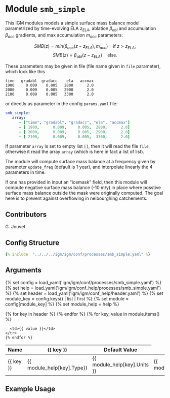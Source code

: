 # Module `smb_simple`

This IGM modules models a simple surface mass balance model parametrized by time-evolving ELA $z_{ELA}$, ablation $\beta_{abl}$ and accumulation $\beta_{acc}$ gradients, and max accumulation $m_{acc}$ parameters:

$$SMB(z)=min(\beta_{acc} (z-z_{ELA}),m_{acc})\quad\textrm{if}\;z>z_{ELA},$$
$$SMB(z)=\beta_{abl} (z-z_{ELA})\quad\textrm{else}.$$

These parameters may be given in file (file name given in `file` parameter), which look like this

```dat
time   gradabl  gradacc    ela   accmax
1900     0.009    0.005   2800      2.0
2000     0.009    0.005   2900      2.0
2100     0.009    0.005   3300      2.0
```

or directly as parameter in the config `params.yaml` file:

```yaml
smb_simple:
   array: 
      - ["time", "gradabl", "gradacc", "ela", "accmax"]
      - [ 1900,      0.009,     0.005,  2800,      2.0]
      - [ 2000,      0.009,     0.005,  2900,      2.0]
      - [ 2100,      0.009,     0.005,  3300,      2.0]
```

If parameter `array` is set to empty list `[]`, then it will read the file `file`, otherwise it read the array `array` (which is here in fact a list of list).

The module will compute surface mass balance at a frequency given by parameter `update_freq` (default is 1 year), and interpolate linearly the 4 parameters in time.

If one has provided in input an "icemask" field, then this module will compute negative surface mass balance (-10 m/y) in place where posstive surface mass balance outside the mask were originally computed. The goal here is to prevent against overflowing in neibourghing catchements.

## Contributors

G. Jouvet

## Config Structure  
~~~yaml
{% include  "../../../igm/igm/conf/processes/smb_simple.yaml" %}
~~~

## Arguments
{% set config = load_yaml('igm/igm/conf/processes/smb_simple.yaml') %}
{% set help = load_yaml('igm/igm/conf_help/processes/smb_simple.yaml') %}
{% set header = load_yaml('igm/igm/conf_help/header.yaml') %}
{% set module_key = config.keys() | list | first %}
{% set module = config[module_key] %}
{% set module_help = help %}

<table>
  <thead>
    <tr>
      <th>Name</th>
      {% for key in header %}
      <th>{{ key }}</th>
      {% endfor %}
      <th>Default Value</th>
    </tr>
  </thead>
  <tbody>
    {% for key, value in module.items() %}
    <tr>
      <td>{{ key }}</td>
      <td>{{ module_help[key].Type}}</td>
      <!-- <td>{{ module_help[key].Units}}</td> -->
      <td><span class="math">{{ module_help[key].Units }}</span></td>
      <td>{{ module_help[key].Description}}</td>

      <td>{{ value }}</td>
    </tr>
    {% endfor %}
  </tbody>
</table>

<script type="text/javascript">
  MathJax.Hub.Queue(["Typeset", MathJax.Hub]);
</script>

## Example Usage